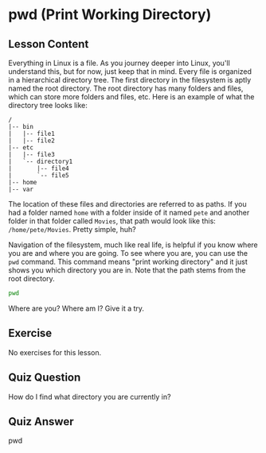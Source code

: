 # pwd (Print Working Directory)

## Lesson Content

Everything in Linux is a file. As you journey deeper into Linux, you'll understand this, but for now, just keep that in mind. Every file is organized in a hierarchical directory tree. The first directory in the filesystem is aptly named the root directory. The root directory has many folders and files, which can store more folders and files, etc. Here is an example of what the directory tree looks like:

```plaintext
/
|-- bin
|   |-- file1
|   |-- file2
|-- etc
|   |-- file3
|   `-- directory1
|       |-- file4
|       `-- file5
|-- home
|-- var
```

The location of these files and directories are referred to as paths. If you had a folder named `home` with a folder inside of it named `pete` and another folder in that folder called `Movies`, that path would look like this: `/home/pete/Movies`. Pretty simple, huh?

Navigation of the filesystem, much like real life, is helpful if you know where you are and where you are going. To see where you are, you can use the `pwd` command. This command means "print working directory" and it just shows you which directory you are in. Note that the path stems from the root directory.

```bash
pwd
```

Where are you? Where am I? Give it a try.

## Exercise

No exercises for this lesson.

## Quiz Question

How do I find what directory you are currently in?

## Quiz Answer

pwd
